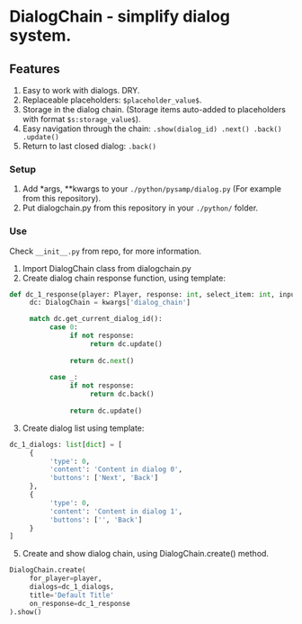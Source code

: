 # DialogChain - simplify dialog system.

## Features
1. Easy to work with dialogs. DRY.
2. Replaceable placeholders: `$placeholder_value$`.
3. Storage in the dialog chain. (Storage items auto-added to placeholders with format `$s:storage_value$`).
4. Easy navigation through the chain: `.show(dialog_id) .next() .back() .update()`
5. Return to last closed dialog: `.back()`

### Setup
1. Add *args, **kwargs to your `./python/pysamp/dialog.py` (For example from this repository).
2. Put dialogchain.py from this repository in your `./python/` folder.

### Use
Check `__init__.py` from repo, for more information.

1. Import DialogChain class from dialogchain.py
2. Create dialog chain response function, using template:
```py
def dc_1_response(player: Player, response: int, select_item: int, input_text: str, *args, **kwargs):
     dc: DialogChain = kwargs['dialog_chain']

     match dc.get_current_dialog_id():
          case 0:
               if not response:
                    return dc.update()
     
               return dc.next()
     
          case _:
               if not response:
                    return dc.back()
          
               return dc.update()
```
3. Create dialog list using template:
```py
dc_1_dialogs: list[dict] = [
     {
          'type': 0,
          'content': 'Content in dialog 0',
          'buttons': ['Next', 'Back']
     },
     {
          'type': 0,
          'content': 'Content in dialog 1',
          'buttons': ['', 'Back']
     }
]
```
5. Create and show dialog chain, using DialogChain.create() method.
```py
DialogChain.create(
     for_player=player,
     dialogs=dc_1_dialogs,
     title='Default Title'
     on_response=dc_1_response
).show()
```
